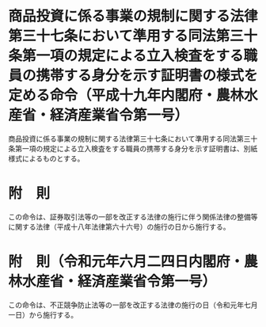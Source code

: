 # 商品投資に係る事業の規制に関する法律第三十七条において準用する同法第三十条第一項の規定による立入検査をする職員の携帯する身分を示す証明書の様式を定める命令（平成十九年内閣府・農林水産省・経済産業省令第一号）
商品投資に係る事業の規制に関する法律第三十七条において準用する同法第三十条第一項の規定による立入検査をする職員の携帯する身分を示す証明書は、別紙様式によるものとする。
# 附　則
この命令は、証券取引法等の一部を改正する法律の施行に伴う関係法律の整備等に関する法律（平成十八年法律第六十六号）の施行の日から施行する。
# 附　則（令和元年六月二四日内閣府・農林水産省・経済産業省令第一号）
この命令は、不正競争防止法等の一部を改正する法律の施行の日（令和元年七月一日）から施行する。
